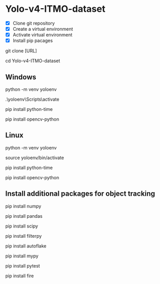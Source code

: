 # Yolo-v4-ITMO-dataset

- [x] Clone git repository
- [x] Create a virtual environment
- [x] Activate virtual environment
- [x] Install pip pacages 

git clone [URL]

cd Yolo-v4-ITMO-dataset

## Windows 

python -m venv yoloenv

.\yoloenv\Scripts\activate

pip install python-time

pip install opencv-python

## Linux

python -m venv yoloenv

source yoloenv/bin/activate

pip install python-time

pip install opencv-python

## Install additional packages for object tracking 

pip install numpy

pip install pandas

pip install scipy

pip install filterpy

pip install autoflake

pip install mypy

pip install pytest

pip install fire







